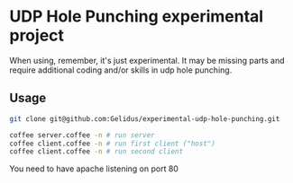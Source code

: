 # UDP Hole Punching experimental project

When using, remember, it's just experimental. It may be missing parts and require additional coding and/or skills in udp hole punching.

## Usage
```bash
git clone git@github.com:Gelidus/experimental-udp-hole-punching.git

coffee server.coffee -n # run server
coffee client.coffee -n # run first client ("host")
coffee client.coffee -n # run second client
```

You need to have apache listening on port 80

